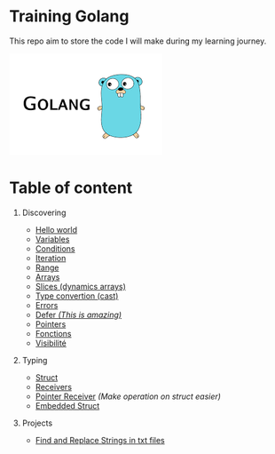 # Training Golang 

This repo aim to store the code I will make during my learning journey.

![go](_static/go.png)

# Table of content


1. Discovering
    - [Hello world](https://github.com/slashformotion/TrainingGolang/tree/master/helloworld)
    - [Variables](https://github.com/slashformotion/TrainingGolang/tree/master/variables)
    - [Conditions](https://github.com/slashformotion/TrainingGolang/tree/master/conditions)
    - [Iteration](https://github.com/slashformotion/TrainingGolang/tree/master/iteration)
    - [Range](https://github.com/slashformotion/TrainingGolang/tree/master/range)
    - [Arrays](https://github.com/slashformotion/TrainingGolang/tree/master/arrays)
    - [Slices (dynamics arrays)](https://github.com/slashformotion/TrainingGolang/tree/master/slices)
    - [Type convertion (cast)](https://github.com/slashformotion/TrainingGolang/tree/master/convertion)
    - [Errors](https://github.com/slashformotion/TrainingGolang/tree/master/errors)
    - [Defer *(This is amazing)*](https://github.com/slashformotion/TrainingGolang/tree/master/defer)
    - [Pointers](https://github.com/slashformotion/TrainingGolang/tree/master/pointer)
    - [Fonctions](https://github.com/slashformotion/TrainingGolang/tree/master/fonctions)
    - [Visibilité](https://github.com/slashformotion/TrainingGolang/tree/master/visibilite)

2. Typing
    - [Struct](https://github.com/slashformotion/TrainingGolang/tree/master/TYPING/struct)
    - [Receivers](https://github.com/slashformotion/TrainingGolang/tree/master/TYPING/receivers) 
    - [Pointer Receiver](https://github.com/slashformotion/TrainingGolang/tree/master/TYPING/structPointerReceiver) *(Make operation on struct easier)*
    - [Embedded Struct](https://github.com/slashformotion/TrainingGolang/tree/master/TYPING/embeddedStruct)

3. Projects
    - [Find and Replace Strings in txt files](https://github.com/slashformotion/TrainingGolang/tree/master/PROJECTS/findReplaceStr)

